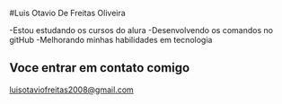 #Luis Otavio De Freitas Oliveira

-Estou estudando os cursos do alura
-Desenvolvendo os comandos no gitHub
-Melhorando minhas habilidades em tecnologia

## Voce entrar em contato comigo

luisotaviofreitas2008@gmail.com

